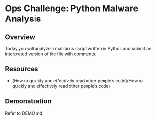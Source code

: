 # Ops Challenge: Python Malware Analysis 

## Overview

Today you will analyze a malicious script written in Python and submit an interpreted version of the file with comments.

## Resources

- [How to quickly and effectively read other people’s code](How to quickly and effectively read other people’s code)

## Demonstration

Refer to DEMO.md
